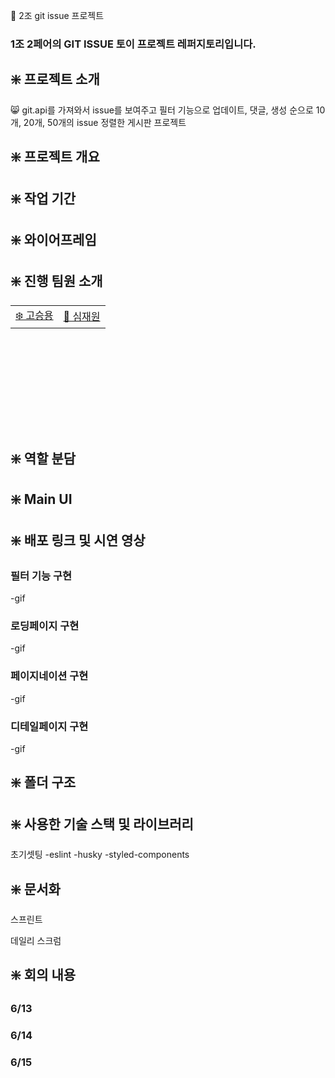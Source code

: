💚 2조 git issue 프로젝트

### 1조 2페어의 GIT ISSUE 토이 프로젝트 레퍼지토리입니다.

## ❇️ 프로젝트 소개

😸 git.api를 가져와서 issue를 보여주고 필터 기능으로 업데이트, 댓글, 생성 순으로 10개, 20개, 50개의 issue 정렬한 게시판 프로젝트

## ❇️ 프로젝트 개요

## ❇️ 작업 기간

## ❇️ 와이어프레임

## ❇️ 진행 팀원 소개
<table style="margin-left: auto; margin-right: auto; width: 600px; height: 200px;">
  <tr>
    <td><a href="https://github.com/seungyonggo">❄️ 고승용</a></td>
    <td><a href="https://github.com/GrayHound0801">🦊 심재원</a></td>
  </tr>
</table>

## ❇️ 역할 분담

## ❇️ Main UI

## ❇️ 배포 링크 및 시연 영상

### 필터 기능 구현
-gif

### 로딩페이지 구현
-gif

### 페이지네이션 구현
-gif

### 디테일페이지 구현
-gif

## ❇️ 폴더 구조

## ❇️ 사용한 기술 스택 및 라이브러리
초기셋팅
-eslint
-husky
-styled-components

## ❇️ 문서화
스프린트

데일리 스크럼

## ❇️ 회의 내용
### 6/13

### 6/14

### 6/15

